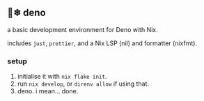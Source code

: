 ## 🦕❄ deno
a basic development environment for Deno with Nix.

includes `just`, `prettier`, and a Nix LSP (nil) and formatter (nixfmt).

### setup
1. initialise it with `nix flake init`.
2. run `nix develop`, or `direnv allow` if using that.
3. deno. i mean... done.
